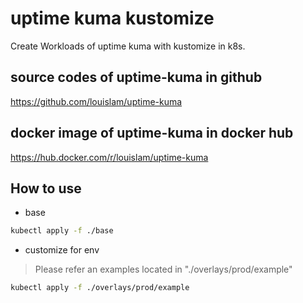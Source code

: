 # uptime kuma kustomize
Create Workloads of uptime kuma with kustomize in k8s.

## source codes of uptime-kuma in github
https://github.com/louislam/uptime-kuma

## docker image of uptime-kuma in docker hub
https://hub.docker.com/r/louislam/uptime-kuma

## How to use

- base
```bash
kubectl apply -f ./base
```
- customize for env
> Please refer an examples located in "./overlays/prod/example"
```bash
kubectl apply -f ./overlays/prod/example
```
